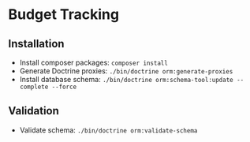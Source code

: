 # Budget Tracking

## Installation

- Install composer packages: `composer install`
- Generate Doctrine proxies: `./bin/doctrine orm:generate-proxies`
- Install database schema: `./bin/doctrine orm:schema-tool:update --complete --force`

## Validation

- Validate schema: `./bin/doctrine orm:validate-schema`
